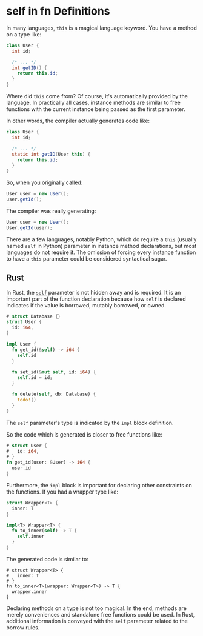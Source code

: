 # self in fn Definitions

In many languages, `this` is a magical language keyword. You have a method on a
type like:

```java
class User {
  int id;

  /* ... */
  int getID() {
    return this.id;
  }
}
```

Where did `this` come from? Of course, it's automatically provided by the
language. In practically all cases, instance methods are similar to free functions
with the current instance being passed as the first parameter.

In other words, the compiler actually generates code like:

```java
class User {
  int id;

  /* ... */
  static int getID(User this) {
    return this.id;
  }
}
```

So, when you originally called:

```java
User user = new User();
user.getId();
```

The compiler was really generating:

```java
User user = new User();
User.getId(user);
```

There are a few languages, notably Python, which do require a `this` (usually
named `self` in Python) parameter in instance method declarations, but most
languages do not require it. The omission of forcing every instance function to
have a `this` parameter could be considered syntactical sugar.

## Rust

In Rust, the [`self`][std_lib_self] parameter is not hidden away and is required. It is an
important part of the function declaration because how `self` is declared
indicates if the value is borrowed, mutably borrowed, or owned.

```rust
# struct Database {}
struct User {
  id: i64,
}

impl User {
  fn get_id(&self) -> i64 {
    self.id
  }

  fn set_id(&mut self, id: i64) {
    self.id = id;
  }

  fn delete(self, db: Database) {
    todo!()
  }
}
```

The `self` parameter's type is indicated by the `impl` block definition.

So the code which is generated is closer to free functions like:

```rust
# struct User {
#   id: i64,
# }
fn get_id(user: &User) -> i64 {
  user.id
}
```

Furthermore, the `impl` block is important for declaring other constraints on
the functions. If you had a wrapper type like:

```rust
struct Wrapper<T> {
  inner: T
}

impl<T> Wrapper<T> {
  fn to_inner(self) -> T {
    self.inner
  }
}
```

The generated code is similar to:

```
# struct Wrapper<T> {
#   inner: T
# }
fn to_inner<T>(wrapper: Wrapper<T>) -> T {
  wrapper.inner
}
```

Declaring methods on a type is not too magical. In the end, methods are merely
conveniences and standalone free functions could be used. In Rust, additional
information is conveyed with the `self` parameter related to the borrow rules.

[std_lib_self]: https://doc.rust-lang.org/std/keyword.self.html
